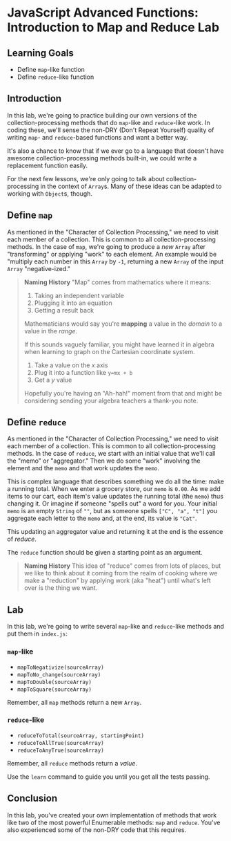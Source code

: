 # JavaScript Advanced Functions: Introduction to Map and Reduce Lab

## Learning Goals

- Define `map`-like function
- Define `reduce`-like function

## Introduction

In this lab, we're going to practice building our own versions of the
collection-processing methods that do `map`-like and `reduce`-like work. In
coding these, we'll sense the non-DRY (Don't Repeat Yourself) quality of
writing `map`- and `reduce`-based functions and want a better way.

It's also a chance to know that if we ever go to a language that doesn't have
awesome collection-processing methods built-in, we could write a replacement
function easily.

For the next few lessons, we're only going to talk about collection-processing
in the context of `Array`s. Many of these ideas can be adapted to working with
`Object`s, though.

## Define `map`

As mentioned in the "Character of Collection Processing," we need to visit each
member of a collection. This is common to all collection-processing methods. In
the case of `map`, we're going to produce a _new_ `Array` after "transforming"
or applying "work" to each element. An example would be "multiply each number
in this `Array` by `-1`, returning a new `Array` of the input `Array`
"negative-ized."

> **Naming History** "Map" comes from mathematics where it means:
>
> 1. Taking an independent variable
> 2. Plugging it into an equation
> 3. Getting a result back
>
> Mathematicians would say you're **mapping** a value in the _domain_ to a
> value in the _range_.
>
> If this sounds vaguely familiar, you might have learned it in algebra when
> learning to graph on the Cartesian coordinate system.
>
> 1. Take a value on the _x_ axis
> 2. Plug it into a function like `y=mx + b`
> 3. Get a _y_ value
>
> Hopefully you're having an "Ah-hah!" moment from that and might be
> considering sending your algebra teachers a thank-you note.

## Define `reduce`

As mentioned in the "Character of Collection Processing," we need to visit
each member of a collection. This is common to all collection-processing
methods. In the case of `reduce`, we start with an initial value that we'll
call the "memo" or "aggregator." Then we do some "work" involving the element
and the `memo` and that work updates the `memo`.

This is complex language that describes something we do all the time: make a
running total. When we enter a grocery store, our `memo` is `0.00`. As we add
items to our cart, each item's value updates the running total (the `memo`)
thus changing it. Or imagine if someone "spells out" a word for you. Your
initial `memo` is an empty `String` of `""`, but as someone spells `["C",
"a", "t"]` you aggregate each letter to the `memo` and, at the end, its value
is `"Cat"`.

This updating an aggregator value and returning it at the end is the essence
of _reduce_.

The `reduce` function should be given a starting point as an argument.

> **Naming History** This idea of "reduce" comes from lots of places, but we
> like to think about it coming from the realm of cooking where we make a
> "reduction" by applying work (aka "heat") until what's left over is the thing
> we want.

## Lab

In this lab, we're going to write several `map`-like and `reduce`-like
methods and put them in `index.js`:

### `map`-like

- `mapToNegativize(sourceArray)`
- `mapToNo_change(sourceArray)`
- `mapToDouble(sourceArray)`
- `mapToSquare(sourceArray)`

Remember, all `map` methods return a new `Array`.

### `reduce`-like

- `reduceToTotal(sourceArray, startingPoint)`
- `reduceToAllTrue(sourceArray)`
- `reduceToAnyTrue(sourceArray)`

Remember, all `reduce` methods return a _value_.

Use the `learn` command to guide you until you get all the tests passing.

## Conclusion

In this lab, you've created your own implementation of methods that work like
two of the most powerful Enumerable methods: `map` and `reduce`. You've also
experienced some of the non-DRY code that this requires.
